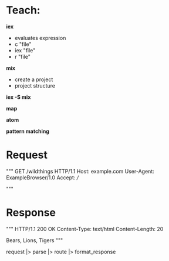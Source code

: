 # Teach:
__iex__
 - evaluates expression
 - c "file"
 - iex "file"
 - r "file"

__mix__
  - create a project
  - project structure

__iex -S mix__    

__map__

__atom__

__pattern matching__


# Request
"""
GET /wildthings HTTP/1.1
Host: example.com
User-Agent: ExampleBrowser/1.0
Accept: */*

"""

# Response

"""
HTTP/1.1 200 OK
Content-Type: text/html
Content-Length: 20

Bears, Lions, Tigers
"""

request
|> parse
|> route
|> format_response
